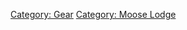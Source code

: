 [Category: Gear](Category:_Gear "wikilink") [Category: Moose
Lodge](Category:_Moose_Lodge "wikilink")
